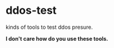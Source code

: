 ddos-test
=========

kinds of tools to test ddos presure.

__I don't care how do you use these tools.__
